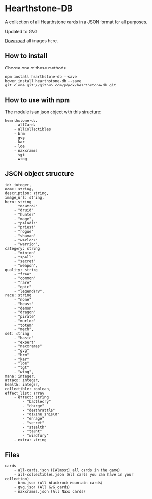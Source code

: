 # Hearthstone-DB

A collection of all Hearthstone cards in a JSON format for all purposes.

Updated to GVG

[Download](https://www.dropbox.com/s/l6je7qjjqeogkiz/hs-images.zip) all images here.

## How to install

Choose one of these methods

```
npm install hearthstone-db --save
bower install hearthstone-db --save
git clone git://github.com/pdyck/hearthstone-db.git
```

## How to use with npm

The module is an json object with this structure:

```
hearthstone-db:
	- allCards
	- allCollectibles
	- brm
	- gvg
	- kar
	- loe
	- naxxramas
	- tgt
	- wtog
```


## JSON object structure

```
id: integer,
name: string,
description: string,
image_url: string,
hero: string
	- "neutral"
	- "druid"
	- "hunter"
	- "mage",
	- "paladin"
	- "priest"
	- "rogue"
	- "shaman"
	- "warlock"
	- "warrior",
category: string
	- "minion"
	- "spell"
	- "secret"
	- "weapon",
quality: string
	- "free"
	- "common"
	- "rare"
	- "epic"
	- "legendary",
race: string
	- "none"
	- "beast"
	- "demon"
	- "dragon"
	- "pirate"
	- "murloc"
	- "totem"
	- "mech",
set: string
	- "basic"
	- "expert"
	- "naxxramas"
	- "gvg"
	- "brm"
	- "kar"
	- "loe"
	- "tgt"
	- "wtog",
mana: integer,
attack: integer,
health: integer,
collectible: boolean,
effect_list: array
	- effect: string
		- "battlecry"
		- "charge"
		- "deathrattle"
		- "divine_shield"
		- "enrage"
		- "secret"
		- "stealth"
		- "taunt"
		- "windfury"
	- extra: string
```

## Files

```
cards:
	- all-cards.json ([Almost] all cards in the game)
	- all-collectibles.json (All cards you can have in your collection)
	- brm.json (All Blackrock Mountain cards)
	- gvg.json (All GvG cards)
	- naxxramas.json (All Naxx cards)

```
